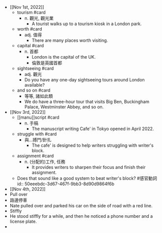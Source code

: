 - [[Nov 1st, 2022]]
	- tourism #card
		- n. 觀光, 觀光業
			- A tourist walks up to a tourism kiosk in a London park.
	- worth #card
		- adj. 值得
			- There are many places worth visiting.
	- capital #card
		- n. 首都
			- London is the capital of the UK.
			- 倫敦是英國首都
	- sightseeing #card
		- adj. 觀光
		- Do you have any one-day sightseeing tours around London available?
	- and so on #card
		- 等等, 諸如此類
		- We do have a three-hour tour that visits Big Ben, Buckingham Palace, Westminster Abbey, and so on.
- [[Nov 3rd, 2022]]
	- [[manu]]script #card
		- n. 手稿
			- The manuscript writing Cafe' in Tokyo opened in April 2022.
	- struggle with #card
		- 與...搏鬥/針扎
			- The cafe' is designed to help writers struggling with writer's block.
	- assignment #card
		- n. (分配的)工作, 任務
			- It provides writers to sharpen their focus and finish their assignment.
	- Does that sound like a good system to beat writer's block? #感官動詞
	  id:: 50eeebdc-3d67-467f-9bb3-8d90d9864f6b
- [[Nov 4th, 2022]]
- Pull over
- 路邊停車
- Nate pulled over and parked his car on the side of road with a red line.
- Stiffly
- He stood stiffly for a while, and then he noticed a phone number and a license plate.
-